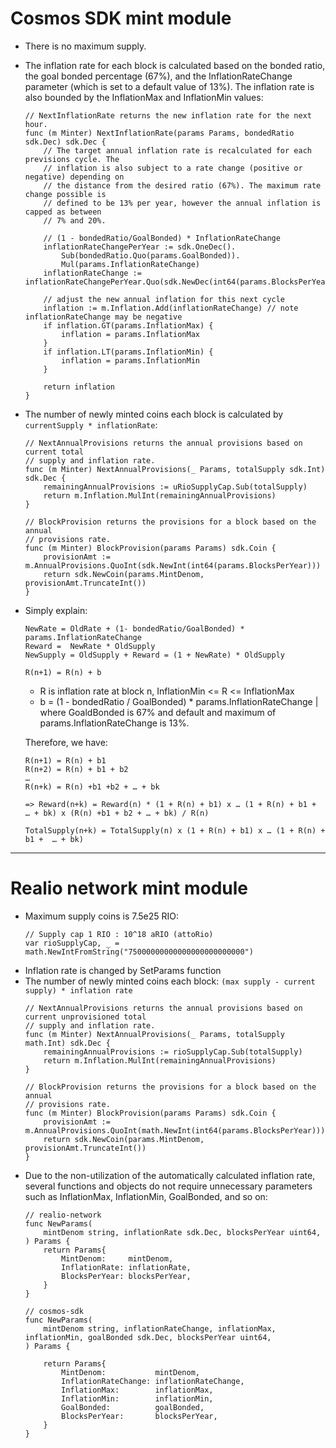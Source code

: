 # Cosmos SDK mint module
- There is no maximum supply.
- The inflation rate for each block is calculated based on the bonded ratio, the goal bonded percentage (67%), and the InflationRateChange parameter (which is set to a default value of 13%). The inflation rate is also bounded by the InflationMax and InflationMin values:

    ```
    // NextInflationRate returns the new inflation rate for the next hour.
    func (m Minter) NextInflationRate(params Params, bondedRatio sdk.Dec) sdk.Dec {
        // The target annual inflation rate is recalculated for each previsions cycle. The
        // inflation is also subject to a rate change (positive or negative) depending on
        // the distance from the desired ratio (67%). The maximum rate change possible is
        // defined to be 13% per year, however the annual inflation is capped as between
        // 7% and 20%.

        // (1 - bondedRatio/GoalBonded) * InflationRateChange
        inflationRateChangePerYear := sdk.OneDec().
            Sub(bondedRatio.Quo(params.GoalBonded)).
            Mul(params.InflationRateChange)
        inflationRateChange := inflationRateChangePerYear.Quo(sdk.NewDec(int64(params.BlocksPerYear)))

        // adjust the new annual inflation for this next cycle
        inflation := m.Inflation.Add(inflationRateChange) // note inflationRateChange may be negative
        if inflation.GT(params.InflationMax) {
            inflation = params.InflationMax
        }
        if inflation.LT(params.InflationMin) {
            inflation = params.InflationMin
        }

        return inflation
    }
    ```

- The number of newly minted coins each block is calculated by `currentSupply * inflationRate`:
    ```
    // NextAnnualProvisions returns the annual provisions based on current total
    // supply and inflation rate.
    func (m Minter) NextAnnualProvisions(_ Params, totalSupply sdk.Int) sdk.Dec {
	    remainingAnnualProvisions := uRioSupplyCap.Sub(totalSupply)
	    return m.Inflation.MulInt(remainingAnnualProvisions)
    }

    // BlockProvision returns the provisions for a block based on the annual
    // provisions rate.
    func (m Minter) BlockProvision(params Params) sdk.Coin {
	    provisionAmt := m.AnnualProvisions.QuoInt(sdk.NewInt(int64(params.BlocksPerYear)))
	    return sdk.NewCoin(params.MintDenom, provisionAmt.TruncateInt())
    }
    ```

- Simply explain:
    ```
    NewRate = OldRate + (1- bondedRatio/GoalBonded) *  params.InflationRateChange
	Reward =  NewRate * OldSupply
	NewSupply = OldSupply + Reward = (1 + NewRate) * OldSupply
    ```

    ```
    R(n+1) = R(n) + b
    ```
    - R is inflation rate at block n, InflationMin <= R <= InflationMax
    - b = (1 - bondedRatio / GoalBonded) * params.InflationRateChange | where GoaldBonded is 67% and default  and maximum of params.InflationRateChange is 13%.

    Therefore, we have:
    ```
    R(n+1) = R(n) + b1
    R(n+2) = R(n) + b1 + b2
    …
    R(n+k) = R(n) +b1 +b2 + … + bk

    => Reward(n+k) = Reward(n) * (1 + R(n) + b1) x … (1 + R(n) + b1 +  … + bk) x (R(n) +b1 + b2 + … + bk) / R(n)

    TotalSupply(n+k) = TotalSupply(n) x (1 + R(n) + b1) x … (1 + R(n) + b1 +  … + bk)
    ```
---

# Realio network mint module

- Maximum supply coins is 7.5e25 RIO:
    ```
    // Supply cap 1 RIO : 10^18 aRIO (attoRio)
    var rioSupplyCap, _ = math.NewIntFromString("75000000000000000000000000")
    ```
- Inflation rate is changed by SetParams function
- The number of newly minted coins each block: `(max supply - current supply) * inflation rate`
    ```
    // NextAnnualProvisions returns the annual provisions based on current unprovisioned total
    // supply and inflation rate.
    func (m Minter) NextAnnualProvisions(_ Params, totalSupply math.Int) sdk.Dec {
	    remainingAnnualProvisions := rioSupplyCap.Sub(totalSupply)
	    return m.Inflation.MulInt(remainingAnnualProvisions)
    }

    // BlockProvision returns the provisions for a block based on the annual
    // provisions rate.
    func (m Minter) BlockProvision(params Params) sdk.Coin {
	    provisionAmt := m.AnnualProvisions.QuoInt(math.NewInt(int64(params.BlocksPerYear)))
	    return sdk.NewCoin(params.MintDenom, provisionAmt.TruncateInt())
    }
    ```
- Due to the non-utilization of the automatically calculated inflation rate, several functions and objects do not require unnecessary parameters such as InflationMax, InflationMin, GoalBonded, and so on:
    ```
    // realio-network
    func NewParams(
        mintDenom string, inflationRate sdk.Dec, blocksPerYear uint64,
    ) Params {
        return Params{
            MintDenom:     mintDenom,
            InflationRate: inflationRate,
            BlocksPerYear: blocksPerYear,
        }
    }

    // cosmos-sdk
    func NewParams(
        mintDenom string, inflationRateChange, inflationMax, inflationMin, goalBonded sdk.Dec, blocksPerYear uint64,
	) Params {

		return Params{
			MintDenom:           mintDenom,
			InflationRateChange: inflationRateChange,
			InflationMax:        inflationMax,
			InflationMin:        inflationMin,
			GoalBonded:          goalBonded,
			BlocksPerYear:       blocksPerYear,
		}
	}
    ```
